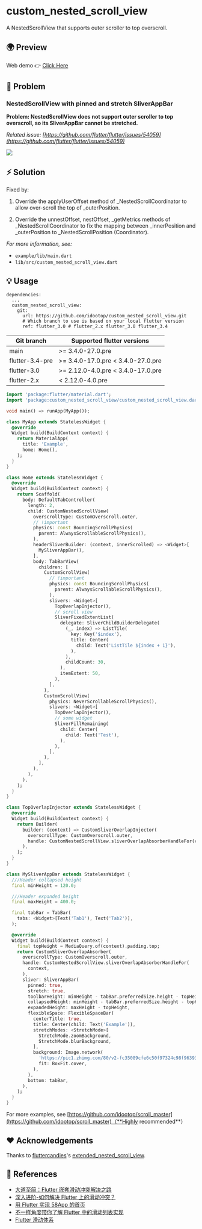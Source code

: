 # custom_nested_scroll_view

A NestedScrollView that supports outer scroller to top overscroll.

## 🌍 Preview

Web demo 👉 [Click Here](https://killer-1255480117.cos.ap-chongqing.myqcloud.com/web/scrollMaster/index.html)

## 🐛 Problem

### NestedScrollView with pinned and stretch SliverAppBar

**Problem: NestedScrollView does not support outer scroller to top overscroll, so its SliverAppBar cannot be stretched.**

_Related issue: [https://github.com/flutter/flutter/issues/54059](https://github.com/flutter/flutter/issues/54059)_

![](screenshots/case1.gif)

## ⚡️ Solution

Fixed by:

1. Override the applyUserOffset method of \_NestedScrollCoordinator to allow over-scroll the top of \_outerPosition.

2. Override the unnestOffset, nestOffset, \_getMetrics methods of \_NestedScrollCoordinator to fix the mapping between \_innerPosition and \_outerPosition to \_NestedScrollPosition (Coordinator).

_For more information, see:_

- `example/lib/main.dart`
- `lib/src/custom_nested_scroll_view.dart`

## 💡 Usage

```shell
dependencies:
  ...
  custom_nested_scroll_view:
    git:
      url: https://github.com/idootop/custom_nested_scroll_view.git
      # Which branch to use is based on your local flutter version
      ref: flutter_3.0 # flutter_2.x flutter_3.0 flutter_3.4
```

|    Git branch   | Supported flutter versions |
|---------------|--------------------------|
| main            | >= 3.4.0-27.0.pre          |
| flutter-3.4-pre | >= 3.4.0-17.0.pre < 3.4.0-27.0.pre |
| flutter-3.0     | >= 2.12.0-4.0.pre < 3.4.0-17.0.pre |
| flutter-2.x     | < 2.12.0-4.0.pre           |

```dart
import 'package:flutter/material.dart';
import 'package:custom_nested_scroll_view/custom_nested_scroll_view.dart';

void main() => runApp(MyApp());

class MyApp extends StatelessWidget {
  @override
  Widget build(BuildContext context) {
    return MaterialApp(
      title: 'Example',
      home: Home(),
    );
  }
}

class Home extends StatelessWidget {
  @override
  Widget build(BuildContext context) {
    return Scaffold(
      body: DefaultTabController(
        length: 2,
        child: CustomNestedScrollView(
          overscrollType: CustomOverscroll.outer,
          // !important
          physics: const BouncingScrollPhysics(
            parent: AlwaysScrollableScrollPhysics(),
          ),
          headerSliverBuilder: (context, innerScrolled) => <Widget>[
            MySliverAppBar(),
          ],
          body: TabBarView(
            children: [
              CustomScrollView(
                // !important
                physics: const BouncingScrollPhysics(
                  parent: AlwaysScrollableScrollPhysics(),
                ),
                slivers: <Widget>[
                  TopOverlapInjector(),
                  // scroll view
                  SliverFixedExtentList(
                    delegate: SliverChildBuilderDelegate(
                      (_, index) => ListTile(
                        key: Key('$index'),
                        title: Center(
                          child: Text('ListTile ${index + 1}'),
                        ),
                      ),
                      childCount: 30,
                    ),
                    itemExtent: 50,
                  ),
                ],
              ),
              CustomScrollView(
                physics: NeverScrollableScrollPhysics(),
                slivers: <Widget>[
                  TopOverlapInjector(),
                  // some widget
                  SliverFillRemaining(
                    child: Center(
                      child: Text('Test'),
                    ),
                  ),
                ],
              ),
            ],
          ),
        ),
      ),
    );
  }
}

class TopOverlapInjector extends StatelessWidget {
  @override
  Widget build(BuildContext context) {
    return Builder(
      builder: (context) => CustomSliverOverlapInjector(
        overscrollType: CustomOverscroll.outer,
        handle: CustomNestedScrollView.sliverOverlapAbsorberHandleFor(context),
      ),
    );
  }
}

class MySliverAppBar extends StatelessWidget {
  ///Header collapsed height
  final minHeight = 120.0;

  ///Header expanded height
  final maxHeight = 400.0;

  final tabBar = TabBar(
    tabs: <Widget>[Text('Tab1'), Text('Tab2')],
  );

  @override
  Widget build(BuildContext context) {
    final topHeight = MediaQuery.of(context).padding.top;
    return CustomSliverOverlapAbsorber(
      overscrollType: CustomOverscroll.outer,
      handle: CustomNestedScrollView.sliverOverlapAbsorberHandleFor(
        context,
      ),
      sliver: SliverAppBar(
        pinned: true,
        stretch: true,
        toolbarHeight: minHeight - tabBar.preferredSize.height - topHeight,
        collapsedHeight: minHeight - tabBar.preferredSize.height - topHeight,
        expandedHeight: maxHeight - topHeight,
        flexibleSpace: FlexibleSpaceBar(
          centerTitle: true,
          title: Center(child: Text('Example')),
          stretchModes: <StretchMode>[
            StretchMode.zoomBackground,
            StretchMode.blurBackground,
          ],
          background: Image.network(
            'https://pic1.zhimg.com/80/v2-fc35089cfe6c50f97324c98f963930c9_720w.jpg',
            fit: BoxFit.cover,
          ),
        ),
        bottom: tabBar,
      ),
    );
  }
}
```

For more examples, see [https://github.com/idootop/scroll_master](https://github.com/idootop/scroll_master)（**Highly recommended**）

## ❤️ Acknowledgements

Thanks to [fluttercandies](https://github.com/fluttercandies)'s [extended_nested_scroll_view](https://github.com/fluttercandies/extended_nested_scroll_view).

## 📖 References

- [大道至简：Flutter 嵌套滑动冲突解决之路](http://vimerzhao.top/posts/flutter-nested-scroll-conflict/)
- [深入进阶-如何解决 Flutter 上的滑动冲突？ ](https://juejin.cn/post/6900751363173515278)
- [用 Flutter 实现 58App 的首页](https://blog.csdn.net/weixin_39891694/article/details/111217123)
- [不一样角度带你了解 Flutter 中的滑动列表实现](https://blog.csdn.net/ZuoYueLiang/article/details/116245138)
- [Flutter 滑动体系 ](https://juejin.cn/post/6983338779415150628)
